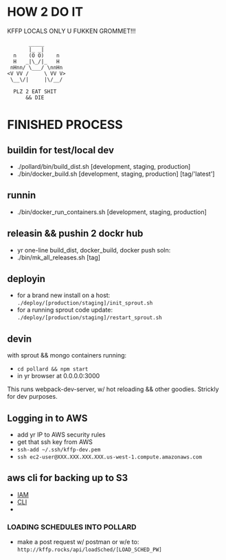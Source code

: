 # HOW 2 DO IT

KFFP LOCALS ONLY U FUKKEN GROMMET!!!

           _____
           |_ _|
      n    (O O)    n
      H   _|\_/|_   H
     nHnn/ \___/ \nnHn
    <V VV /     \ VV V>
     \__\/|     |\/__/

      PLZ 2 EAT SHIT
          && DIE

# FINISHED PROCESS

## buildin for test/local dev

- ./pollard/bin/build_dist.sh [development, staging, production]
- ./bin/docker_build.sh [development, staging, production] [tag/'latest']


## runnin

- ./bin/docker_run_containers.sh [development, staging, production]


## releasin && pushin 2 dockr hub

- yr one-line build_dist, docker_build, docker push soln:
- ./bin/mk_all_releases.sh [tag]

## deployin

- for a brand new install on a host: `./deploy/[production/staging]/init_sprout.sh`
- for a running sprout code update: `./deploy/[production/staging]/restart_sprout.sh`

## devin

with sprout && mongo containers running:

- `cd pollard && npm start`
- in yr browser at 0.0.0.0:3000

This runs webpack-dev-server, w/ hot reloading && other goodies. Strickly for dev purposes.


## Logging in to AWS
- add yr IP to AWS security rules
- get that ssh key from AWS
- `ssh-add ~/.ssh/kffp-dev.pem`
- `ssh ec2-user@XXX.XXX.XXX.XXX.us-west-1.compute.amazonaws.com`


## aws cli for backing up to S3
- [IAM](http://docs.aws.amazon.com/cli/latest/userguide/cli-chap-getting-set-up.html)
- [CLI](http://docs.aws.amazon.com/cli/latest/userguide/installing.html#install-bundle-other-os)
-


### LOADING SCHEDULES INTO POLLARD
- make a post request w/ postman or w/e to: `http://kffp.rocks/api/loadSched/[LOAD_SCHED_PW]`
